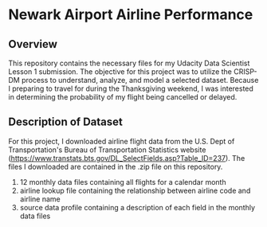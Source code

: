 # Newark Airport Airline Performance

## Overview
This repository contains the necessary files for my Udacity Data Scientist Lesson 1 submission.  The objective for this project was to utilize the CRISP-DM process to understand, analyze, and model a selected dataset.  Because I preparing to travel for during the Thanksgiving weekend, I was interested in determining the probability of my flight being cancelled or delayed.  

## Description of Dataset
For this project, I downloaded airline flight data from the U.S. Dept of Transportation's Bureau of Transportation Statistics website (https://www.transtats.bts.gov/DL_SelectFields.asp?Table_ID=237).  The files I downloaded are contained in the .zip file on this repository.
  1) 12 monthly data files containing all flights for a calendar month
  2) airline lookup file containing the relationship between airline code and airline name
  3) source data profile containing a description of each field in the monthly data files

## 
